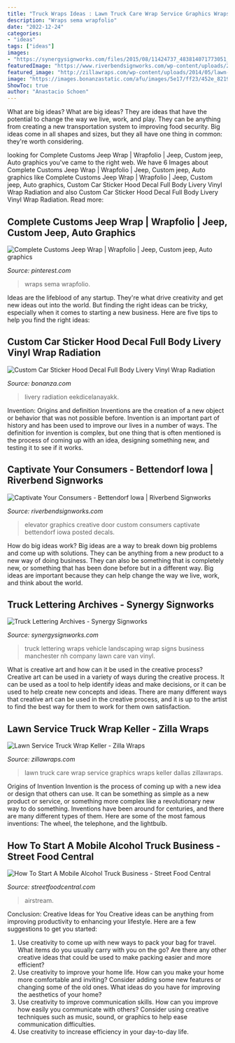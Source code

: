 ```yaml
---
title: "Truck Wraps Ideas : Lawn Truck Care Wrap Service Graphics Wraps Keller Dallas Zillawraps"
description: "Wraps sema wrapfolio"
date: "2022-12-24"
categories:
- "ideas"
tags: ["ideas"]
images:
- "https://synergysignworks.com/files/2015/08/11424737_483814071773051_6982901068572830711_o.jpg"
featuredImage: "https://www.riverbendsignworks.com/wp-content/uploads/2017/06/custom-elevator-door-graphics-design-and-installation-in-bettendorf-iowa-1170x585.jpg"
featured_image: "http://zillawraps.com/wp-content/uploads/2014/05/lawn-service-truck-graphics.jpg"
image: "https://images.bonanzastatic.com/afu/images/5e17/ff23/452e_8219425487/s-l1600.jpg"
ShowToc: true
author: "Anastacio Schoen"
---
```



What are big ideas?
What are big ideas? They are ideas that have the potential to change the way we live, work, and play. They can be anything from creating a new transportation system to improving food security. Big ideas come in all shapes and sizes, but they all have one thing in common: they're worth considering.

	

		
looking for Complete Customs Jeep Wrap | Wrapfolio | Jeep, Custom jeep, Auto graphics you've came to the right web. We have 6 Images about Complete Customs Jeep Wrap | Wrapfolio | Jeep, Custom jeep, Auto graphics like Complete Customs Jeep Wrap | Wrapfolio | Jeep, Custom jeep, Auto graphics, Custom Car Sticker Hood Decal Full Body Livery Vinyl Wrap Radiation and also Custom Car Sticker Hood Decal Full Body Livery Vinyl Wrap Radiation. Read more:
		
    
## Complete Customs Jeep Wrap | Wrapfolio | Jeep, Custom Jeep, Auto Graphics

<img loading=lazy src="https://i.pinimg.com/736x/69/09/d2/6909d2d5fa8496d7f6cfc1486c50d923.jpg" onerror="this.onerror=null;this.src='https://tse3.mm.bing.net/th?id=OIP.MQ-f9yfL3QGuRqylH-7LQwHaFj&amp;pid=15.1';" alt="Complete Customs Jeep Wrap | Wrapfolio | Jeep, Custom jeep, Auto graphics">

_Source: pinterest.com_

>wraps sema wrapfolio. 

	

Ideas are the lifeblood of any startup. They're what drive creativity and get new ideas out into the world. But finding the right ideas can be tricky, especially when it comes to starting a new business. Here are five tips to help you find the right ideas: 

    
## Custom Car Sticker Hood Decal Full Body Livery Vinyl Wrap Radiation

<img loading=lazy src="https://images.bonanzastatic.com/afu/images/5e17/ff23/452e_8219425487/s-l1600.jpg" onerror="this.onerror=null;this.src='https://tse4.mm.bing.net/th?id=OIP.VkSK8PxgXaSyWs52syvnmQHaE2&amp;pid=15.1';" alt="Custom Car Sticker Hood Decal Full Body Livery Vinyl Wrap Radiation">

_Source: bonanza.com_

>livery radiation eekdicelanayakk. 

	

Invention: Origins and definition
Inventions are the creation of a new object or behavior that was not possible before. Invention is an important part of history and has been used to improve our lives in a number of ways. The definition for invention is complex, but one thing that is often mentioned is the process of coming up with an idea, designing something new, and testing it to see if it works.

    
## Captivate Your Consumers - Bettendorf Iowa | Riverbend Signworks

<img loading=lazy src="https://www.riverbendsignworks.com/wp-content/uploads/2017/06/custom-elevator-door-graphics-design-and-installation-in-bettendorf-iowa-1170x585.jpg" onerror="this.onerror=null;this.src='https://tse3.mm.bing.net/th?id=OIP.mEnDErGrRt2kgbK90m6w7wHaDt&amp;pid=15.1';" alt="Captivate Your Consumers - Bettendorf Iowa | Riverbend Signworks">

_Source: riverbendsignworks.com_

>elevator graphics creative door custom consumers captivate bettendorf iowa posted decals. 

	

How do big ideas work?
Big ideas are a way to break down big problems and come up with solutions. They can be anything from a new product to a new way of doing business. They can also be something that is completely new, or something that has been done before but in a different way. Big ideas are important because they can help change the way we live, work, and think about the world.

    
## Truck Lettering Archives - Synergy Signworks

<img loading=lazy src="https://synergysignworks.com/files/2015/08/11424737_483814071773051_6982901068572830711_o.jpg" onerror="this.onerror=null;this.src='https://tse3.mm.bing.net/th?id=OIP.jp0qR5qN4yXKyTc6l9nPzAHaDU&amp;pid=15.1';" alt="Truck Lettering Archives - Synergy Signworks">

_Source: synergysignworks.com_

>truck lettering wraps vehicle landscaping wrap signs business manchester nh company lawn care van vinyl. 

	

What is creative art and how can it be used in the creative process?
Creative art can be used in a variety of ways during the creative process. It can be used as a tool to help identify ideas and make decisions, or it can be used to help create new concepts and ideas. There are many different ways that creative art can be used in the creative process, and it is up to the artist to find the best way for them to work for them own satisfaction.

    
## Lawn Service Truck Wrap Keller - Zilla Wraps

<img loading=lazy src="http://zillawraps.com/wp-content/uploads/2014/05/lawn-service-truck-graphics.jpg" onerror="this.onerror=null;this.src='https://tse4.mm.bing.net/th?id=OIP.T9KLlqgGIS3BQyNgvy2jYgHaE8&amp;pid=15.1';" alt="Lawn Service Truck Wrap Keller - Zilla Wraps">

_Source: zillawraps.com_

>lawn truck care wrap service graphics wraps keller dallas zillawraps. 

	

Origins of Invention
Invention is the process of coming up with a new idea or design that others can use. It can be something as simple as a new product or service, or something more complex like a revolutionary new way to do something. Inventions have been around for centuries, and there are many different types of them. Here are some of the most famous inventions: The wheel, the telephone, and the lightbulb.

    
## How To Start A Mobile Alcohol Truck Business - Street Food Central

<img loading=lazy src="http://www.streetfoodcentral.com/wp-content/uploads/2021/04/How-To-Start-A-Mobile-Alcohol-Truck-business.jpg" onerror="this.onerror=null;this.src='https://tse4.mm.bing.net/th?id=OIP.rkWStjWHPaNn2liPBQ73jgHaDw&amp;pid=15.1';" alt="How To Start A Mobile Alcohol Truck Business - Street Food Central">

_Source: streetfoodcentral.com_

>airstream. 

	

Conclusion: Creative Ideas for You
Creative ideas can be anything from improving productivity to enhancing your lifestyle. Here are a few suggestions to get you started: 
1. Use creativity to come up with new ways to pack your bag for travel. What items do you usually carry with you on the go? Are there any other creative ideas that could be used to make packing easier and more efficient?
2. Use creativity to improve your home life. How can you make your home more comfortable and inviting? Consider adding some new features or changing some of the old ones. What ideas do you have for improving the aesthetics of your home? 
3. Use creativity to improve communication skills. How can you improve how easily you communicate with others? Consider using creative techniques such as music, sound, or graphics to help ease communication difficulties.
4. Use creativity to increase efficiency in your day-to-day life.

